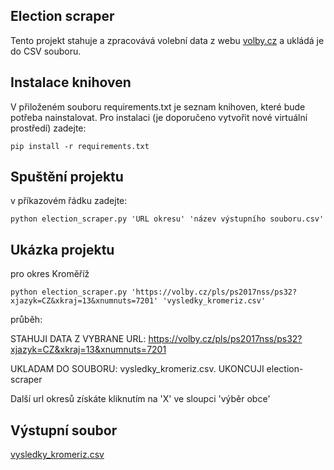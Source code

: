 ## Election scraper

Tento projekt stahuje a zpracovává volební data z webu [volby.cz](https://volby.cz/pls/ps2017nss/ps3?xjazyk=CZ) a ukládá je do CSV souboru.

## Instalace knihoven

V přiloženém souboru requirements.txt je seznam knihoven, které bude potřeba nainstalovat.
Pro instalaci (je doporučeno vytvořit nové virtuální prostředí) zadejte: 

`pip install -r requirements.txt`


## Spuštění projektu

v příkazovém řádku zadejte:

`python election_scraper.py 'URL okresu' 'název výstupního souboru.csv'`

## Ukázka projektu 
pro okres Kroměříž

`python election_scraper.py 'https://volby.cz/pls/ps2017nss/ps32?xjazyk=CZ&xkraj=13&xnumnuts=7201' 'vysledky_kromeriz.csv'`

průběh:

STAHUJI DATA Z VYBRANE URL: https://volby.cz/pls/ps2017nss/ps32?xjazyk=CZ&xkraj=13&xnumnuts=7201

UKLADAM DO SOUBORU: vysledky_kromeriz.csv.
UKONCUJI election-scraper
 

Další url okresů získáte kliknutím na 'X' ve sloupci 'výběr obce' 

## Výstupní soubor
[vysledky_kromeriz.csv](vysledky_kromeriz.csv)